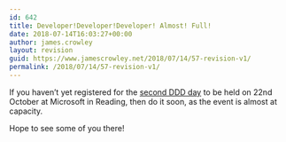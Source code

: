 ```yaml
---
id: 642
title: Developer!Developer!Developer! Almost! Full!
date: 2018-07-14T16:03:27+00:00
author: james.crowley
layout: revision
guid: https://www.jamescrowley.net/2018/07/14/57-revision-v1/
permalink: /2018/07/14/57-revision-v1/
---
```

If you haven&#8217;t yet registered for the [second DDD day](http://www.developerday.co.uk/) to be held on 22nd October at Microsoft in Reading, then do it soon, as the event is almost at capacity.

Hope to see some of you there!
